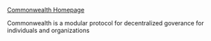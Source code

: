 [Commonwealth Homepage](https://commonwealth.im)

Commonwealth is a modular protocol for decentralized goverance for individuals and organizations
